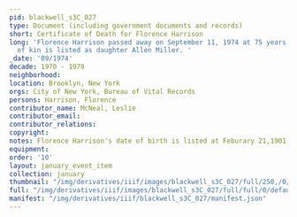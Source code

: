 ```yaml
---
pid: blackwell_s3C_027
type: Document (including government documents and records)
short: Certificate of Death for Florence Harrison
long: 'Florence Harrison passed away on September 11, 1974 at 75 years old. Her next
  of kin is listed as daughter Allen Miller. '
_date: '09/1974'
decade: 1970 - 1979
neighborhood: 
location: Brooklyn, New York
orgs: City of New York, Bureau of Vital Records
persons: Harrison, Florence
contributor_name: McNeal, Leslie
contributor_email: 
contributor_relations: 
copyright: 
notes: Florence Harrison's date of birth is listed at Feburary 21,1901.
equipment: 
order: '10'
layout: january_event_item
collection: january
thumbnail: "/img/derivatives/iiif/images/blackwell_s3C_027/full/250,/0/default.jpg"
full: "/img/derivatives/iiif/images/blackwell_s3C_027/full/full/0/default.jpg"
manifest: "/img/derivatives/iiif/blackwell_s3C_027/manifest.json"
---
```

